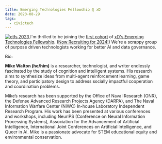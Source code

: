```yaml
---
title: Emerging Technologies Fellowship @ xD
date: 2023-08-29
tags:
  - civictech
---
```

[![etfs 2023](https://www.xd.gov/assets/img/news/announcing-the-2023-xd-emerging-technology-fellows.jpg)
](https://www.xd.gov/news/announcing-2023-xd-emerging-technology-fellows/)
I'm thrilled to be joining the [first cohort](https://www.xd.gov/news/announcing-2023-xd-emerging-technology-fellows/) of [xD's Emerging Technologies Fellowship](https://www.xd.gov/). ([Now Recruiting for 2024!](https://www.xd.gov/apply/)) We're a scrappy group of purpose driven technologists working for better AI and data governance.

Bio:

__Mike Walton (he/him)__ is a researcher, technologist, and writer endlessly fascinated by the study of cognition and intelligent systems. His research aims to synthesize ideas from multi-agent reinforcement learning, game theory, and participatory design to address socially impactful cooperation and coordination problems.

Mike’s research has been supported by the Office of Naval Research (ONR), the Defense Advanced Research Projects Agency (DARPA), and The Naval Information Warfare Center (NIWC) In-house Laboratory Independent Research Program. His work has been presented at various conferences and workshops, including NeurIPS (Conference on Neural Information Processing Systems), Association for the Advancement of Artificial Intelligence, International Joint Conferences on Artificial Intelligence, and Queer in AI. Mike is a passionate advocate for STEM educational equity and environmental conservation.
